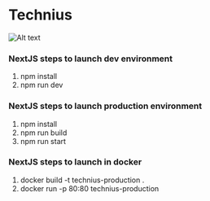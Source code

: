 # Technius 

![Alt text](file:///Users/rayletoa/Downloads/powered-by-vercel%20(2).svg?raw=true "Title")

### NextJS steps to launch dev environment

1. npm install
2. npm run dev

### NextJS steps to launch production environment

1. npm install
2. npm run build
3. npm run start

### NextJS steps to launch in docker

1. docker build -t technius-production .
2. docker run -p 80:80 technius-production
